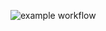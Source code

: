 ![example workflow](https://github.com/dsmdavid/re_data_sample/actions/workflows/docker-main-run.yml/badge.svg) 

